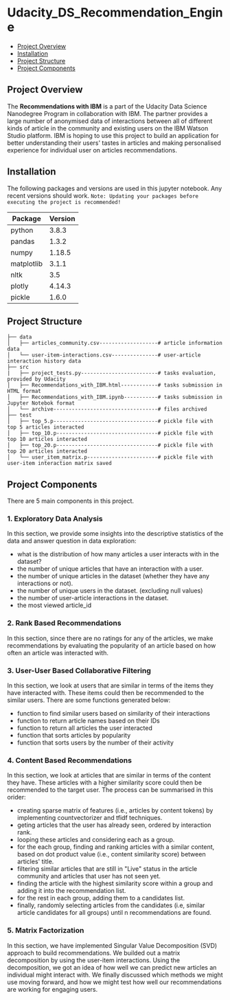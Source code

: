 # Udacity_DS_Recommendation_Engine
- [Project Overview](#Project-Overview)
- [Installation](#Installation)
- [Project Structure](#Project-Structure)
- [Project Components](#Project-Components)

## Project Overview<a name="Project-Overview"></a>
The **Recommendations with IBM** is a part of the Udacity Data Science Nanodegree Program in collaboration with IBM. The partner provides a large number of anonymised data of interactions between all of different kinds of article in the community and existing users on the IBM Watson Studio platform. IBM is hoping to use this project to build an application for better understanding their users' tastes in articles and making personalised experience for individual user on articles recommendations.

## Installation<a name="Installation"></a>
The following packages and versions are used in this jupyter notebook. Any recent versions should work. 
`Note: Updating your packages before executing the project is recommended!`

| Package  | Version |
| ------------- | ------------- |
| python  | 3.8.3  |
| pandas  | 1.3.2  |
| numpy   | 1.18.5 |
| matplotlib | 3.1.1|
| nltk    | 3.5|
| plotly  | 4.14.3|
| pickle  | 1.6.0|


## Project Structure<a name="Project-Structure"></a>
```
├── data
│   ├── articles_community.csv-------------------# article information data
│   └── user-item-interactions.csv---------------# user-article interaction history data
├── src
|   ├── project_tests.py-------------------------# tasks evaluation, provided by Udacity
│   ├── Recommendations_with_IBM.html------------# tasks submission in HTML format
│   ├── Recommendations_with_IBM.ipynb-----------# tasks submission in Jupyter Notebok format
│   └── archive----------------------------------# files archived
├── test
│   ├── top_5.p----------------------------------# pickle file with top 5 articles interacted
│   ├── top_10.p---------------------------------# pickle file with top 10 articles interacted
│   ├── top_20.p---------------------------------# pickle file with top 20 articles interacted
│   └── user_item_matrix.p-----------------------# pickle file with user-item interaction matrix saved
```

## Project Components<a name="Project-Components"></a>
There are 5 main components in this project.

### 1. Exploratory Data Analysis
In this section, we provide some insights into the descriptive statistics of the data and answer question in data exploration:
- what is the distribution of how many articles a user interacts with in the dataset?
- the number of unique articles that have an interaction with a user.
- the number of unique articles in the dataset (whether they have any interactions or not).
- the number of unique users in the dataset. (excluding null values)
- the number of user-article interactions in the dataset.
- the most viewed article_id

### 2. Rank Based Recommendations
In this section, since there are no ratings for any of the articles, we make recommendations by evaluating the popularity of an article based on how often an article was interacted with.

### 3. User-User Based Collaborative Filtering
In this section, we look at users that are similar in terms of the items they have interacted with. These items could then be recommended to the similar users. There are some functions generated below:
- function to find similar users based on similarity of their interactions
- function to return article names based on their IDs
- function to return all articles the user interacted
- function that sorts articles by popularity
- function that sorts users by the number of their activity

### 4. Content Based Recommendations
In this section, we look at articles that are similar in terms of the content they have. These articles with a higher similarity score could then be recommended to the target user. The process can be summarised in this orider:
- creating sparse matrix of features (i.e., articles by content tokens) by implementing countvectorizer and tfidf techniques.
- geting articles that the user has already seen, ordered by interaction rank.
- looping these articles and considering each as a group.
- for the each group, finding and ranking articles with a similar content, based on dot product value (i.e., content similarity score) between articles' title.
- filtering similar articles that are still in "Live" status in the article community and articles that user has not seen yet.
- finding the article with the highest similarity score within a group and adding it into the recommendation list.
- for the rest in each group, adding them to a candidates list.
- finally, randomly selecting articles from the candidates (i.e, similar article candidates for all groups) until n recommendations are found.

### 5. Matrix Factorization
In this section, we have implemented Singular Value Decomposition (SVD) approach to build recommendations. We builded out a matrix decomposition by using the user-item interactions. Using the decomposition, we got an idea of how well we can predict new articles an individual might interact with. We finally discussed which methods we might use moving forward, and how we might test how well our recommendations are working for engaging users.
